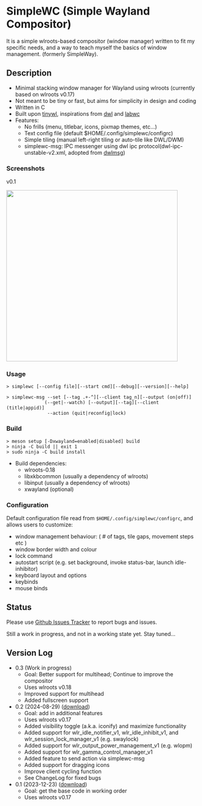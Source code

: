 # SimpleWC (Simple Wayland Compositor)

It is a simple wlroots-based compositor (window manager) written to fit my specific needs, and a way 
to teach myself the basics of window management. (formerly SimpleWay).

## Description

 - Minimal stacking window manager for Wayland using wlroots (currently based on wlroots v0.17)
 - Not meant to be tiny or fast, but aims for simplicity in design and coding
 - Written in C
 - Built upon [tinywl], inspirations from [dwl] and [labwc]
 - Features:
   - No frills (menu, titlebar, icons, pixmap themes, etc...)
   - Text config file (default $HOME/.config/simplewc/configrc)
   - Simple tiling (manual left-right tiling or auto-tile like DWL/DWM)
   - simplewc-msg: IPC messenger using dwl ipc protocol(dwl-ipc-unstable-v2.xml, adopted from [dwlmsg])

[tinywl]: https://gitlab.freedesktop.org/wlroots/wlroots/-/tree/master/tinywl
[dwl]: https://codeberg.org/dwl/dwl
[labwc]: https://github.com/labwc/labwc
[dwlmsg]: https://codeberg.org/notchoc/dwlmsg


### Screenshots

v0.1

<a href="https://i.redd.it/b7wqm1au7adc1.png" target="_blank"><img src="https://i.redd.it/b7wqm1au7adc1.png" width="450" /></a>


### Usage

    > simplewc [--config file][--start cmd][--debug][--version][--help]

    > simplewc-msg --set [--tag .+-^][--client tag_n][--output (on|off)]
                  (--get|--watch) [--output][--tag][--client (title|appid)]
                   --action (quit|reconfig|lock)


### Build

    > meson setup [-Dxwayland=enabled|disabled] build
    > ninja -C build || exit 1
    > sudo ninja -C build install

 - Build dependencies:
   - wlroots-0.18
   - libxkbcommon (usually a dependency of wlroots)
   - libinput (usually a dependency of wlroots)
   - xwayland (optional)

### Configuration

Default configuration file read from `$HOME/.config/simplewc/configrc`, and allows users to customize:

 - window management behaviour: ( # of tags, tile gaps, movement steps etc )
 - window border width and colour
 - lock command
 - autostart script (e.g. set background, invoke status-bar, launch idle-inhibitor)
 - keyboard layout and options 
 - keybinds
 - mouse binds 

## Status
Please use [Github Issues Tracker][ghit] to report bugs and issues.

Still a work in progress, and not in a working state yet. Stay tuned...

[ghit]: https://github.com/kcirick/simplewc/issues


## Version Log

  - 0.3 (Work in progress)
    - Goal: Better support for multihead; Continue to improve the compositor
    - Uses wlroots v0.18
    - Improved support for multihead
    - Added fullscreen support
  - 0.2 (2024-08-29) ([download][v02])
    - Goal: add in additional features
    - Uses wlroots v0.17
    - Added visibility toggle (a.k.a. iconify) and maximize functionality
    - Added support for wlr_idle_notifier_v1, wlr_idle_inhibit_v1, and wlr_session_lock_manager_v1 (e.g. swaylock)
    - Added support for wlr_output_power_management_v1 (e.g. wlopm)
    - Added support for wlr_gamma_control_manager_v1
    - Added feature to send action via simplewc-msg
    - Added support for dragging icons
    - Improve client cycling function
    - See ChangeLog for fixed bugs
  - 0.1 (2023-12-23) ([download][v01])
    - Goal: get the base code in working order
    - Uses wlroots v0.17

[v01]: https://github.com/kcirick/simplewc/archive/refs/tags/v0.1.tar.gz
[v02]: https://github.com/kcirick/simplewc/archive/refs/tags/v0.2.tar.gz
